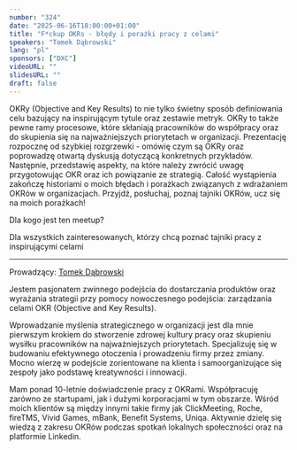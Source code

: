 ```yaml
---
number: "324"
date: "2025-06-16T18:00:00+01:00"
title: "F*ckup OKRs - błędy i porażki pracy z celami"
speakers: "Tomek Dąbrowski"
lang: "pl"
sponsors: ["DXC"]
videoURL: ""
slidesURL: ""
draft: false
---
```


OKRy (Objective and Key Results) to nie tylko świetny sposób definiowania celu bazujący na inspirującym tytule oraz zestawie metryk. OKRy to także pewne ramy procesowe, które skłaniają pracowników do współpracy oraz do skupienia się na najważniejszych priorytetach w organizacji.
Prezentację rozpocznę od szybkiej rozgrzewki - omówię czym są OKRy oraz poprowadzę otwartą dyskusją dotyczącą konkretnych przykładów. Następnie, przedstawię aspekty, na które należy zwrócić uwagę przygotowując OKR oraz ich powiązanie ze strategią.
Całość wystąpienia zakończę historiami o moich błędach i porażkach związanych z wdrażaniem OKRów w organizacjach.
Przyjdź, posłuchaj, poznaj tajniki OKRów, ucz się na moich porażkach!

Dla kogo jest ten meetup?

Dla wszystkich zainteresowanych, którzy chcą poznać tajniki pracy z inspirującymi celami

***

Prowadzący: <a href="https://www.linkedin.com/in/tomekdab/" target="_blank">Tomek Dąbrowski</a> 

Jestem pasjonatem zwinnego podejścia do dostarczania produktów oraz wyrażania strategii przy pomocy nowoczesnego podejścia: zarządzania celami OKR (Objective and Key Results).

Wprowadzanie myślenia strategicznego w organizacji jest dla mnie pierwszym krokiem do stworzenie zdrowej kultury pracy oraz skupieniu wysiłku pracowników na najważniejszych priorytetach. Specjalizuję się w budowaniu efektywnego otoczenia i prowadzeniu firmy przez zmiany. Mocno wierzę w podejście zorientowane na klienta i samoorganizujące się zespoły jako podstawę kreatywności i innowacji.

Mam ponad 10-letnie doświadczenie pracy z OKRami. Współpracuję zarówno ze startupami, jak i dużymi korporacjami w tym obszarze. Wśród moich klientów są między innymi takie firmy jak ClickMeeting, Roche, fireTMS, Vivid Games, mBank, Benefit Systems, Uniqa. Aktywnie dzielę się wiedzą z zakresu OKRów podczas spotkań lokalnych społeczności oraz na platformie Linkedin.



